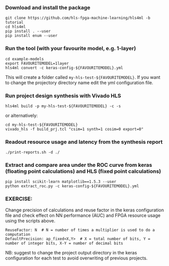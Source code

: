 ### Download and install the package

```
git clone https://github.com/hls-fpga-machine-learning/hls4ml -b tutorial
cd hls4ml
pip install . --user
pip install enum --user
```

### Run the tool (with your favourite model, e.g. 1-layer)

```
cd example-models
export FAVOURITEMODEL=1layer
hls4ml convert -c keras-config-${FAVOURITEMODEL}.yml
```

This will create a folder called `my-hls-test-${FAVOURITEMODEL}`. If you want to change the projectory directory name edit the yml configuration file.

### Run project design synthesis with Vivado HLS

```
hls4ml build -p my-hls-test-${FAVOURITEMODEL} -c -s
```
or alternatively:
```
cd my-hls-test-${FAVOURITEMODEL}
vivado_hls -f build_prj.tcl "csim=1 synth=1 cosim=0 export=0"
```


### Readout resource usage and latency from the synthesis report

```
./print-reports.sh -d ./
```

### Extract and compare area under the ROC curve from keras (floating point calculations) and HLS (fixed point calculations)

```
pip install scikit-learn matplotlib==1.5.3 --user
python extract_roc.py -c keras-config-${FAVOURITEMODEL}.yml
```

### EXERCISE:

Change precision of calculations and reuse factor in the keras configuration file and check effect on NN performance (AUC) and FPGA resource usage using the scripts above.

```
ReuseFactor: N  # N = number of times a multiplier is used to do a computation 
DefaultPrecision: ap_fixed<X,Y>  # X = total number of bits, Y = number of integer bits, X-Y = number of decimal bits
```

NB: suggest to change the project output directory in the keras configuration for each test to avoid overwriting of previous projects.

